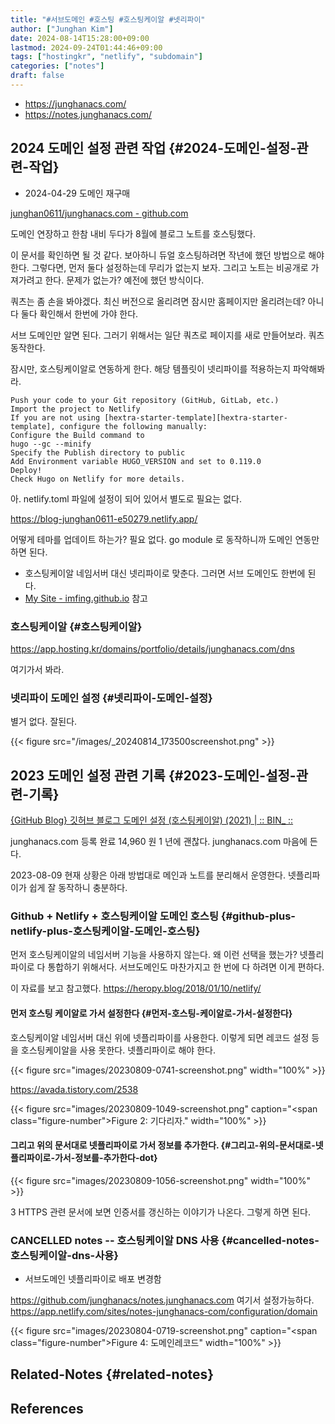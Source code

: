 ```yaml
---
title: "#서브도메인 #호스팅 #호스팅케이알 #넷리파이"
author: ["Junghan Kim"]
date: 2024-08-14T15:28:00+09:00
lastmod: 2024-09-24T01:44:46+09:00
tags: ["hostingkr", "netlify", "subdomain"]
categories: ["notes"]
draft: false
---
```


-   <https://junghanacs.com/>
-   <https://notes.junghanacs.com/>


## 2024 도메인 설정 관련 작업 {#2024-도메인-설정-관련-작업}



-   2024-04-29 도메인 재구매

[junghan0611/junghanacs.com - github.com](https://github.com/junghan0611/junghanacs.com)

도메인 연장하고 한참 내비 두다가 8월에 블로그 노트를 호스팅했다.

이 문서를 확인하면 될 것 같다. 보아하니 듀얼 호스팅하려면 작년에 했던 방법으로 해야 한다. 그렇다면, 먼저 둘다 설정하는데 무리가 없는지 보자. 그리고 노트는 비공개로 가져가려고 한다. 문제가 없는가? 예전에 했던 방식이다.

쿼츠는 좀 손을 봐야겠다. 최신 버전으로 올리려면 잠시만 홈페이지만 올리려는데? 아니다 둘다 확인해서 한번에 가야 한다.

서브 도메인만 알면 된다. 그러기 위해서는 일단 쿼츠로 페이지를 새로 만들어보라. 쿼츠 동작한다.

잠시만, 호스팅케이알로 연동하게 한다. 해당 템플릿이 넷리파이를 적용하는지 파악해봐라.

```text
Push your code to your Git repository (GitHub, GitLab, etc.)
Import the project to Netlify
If you are not using [hextra-starter-template][hextra-starter-template], configure the following manually:
Configure the Build command to
hugo --gc --minify
Specify the Publish directory to public
Add Environment variable HUGO_VERSION and set to 0.119.0
Deploy!
Check Hugo on Netlify for more details.
```

아. netlify.toml 파일에 설정이 되어 있어서 별도로 필요는 없다.

<https://blog-junghan0611-e50279.netlify.app/>

어떻게 테마를 업데이트 하는가? 필요 없다. go module 로 동작하니까 도메인 연동만 하면 된다.

-   호스팅케이알 네임서버 대신 넷리파이로 맞춘다. 그러면 서브 도메인도 한번에 된다.
-   [My Site - imfing.github.io](https://imfing.github.io/hextra-starter-template/) 참고


### 호스팅케이알 {#호스팅케이알}

<https://app.hosting.kr/domains/portfolio/details/junghanacs.com/dns>

여기가서 봐라.


### 넷리파이 도메인 설정 {#넷리파이-도메인-설정}

별거 없다. 잘된다.

{{< figure src="/images/_20240814_173500screenshot.png" >}}


## 2023 도메인 설정 관련 기록 {#2023-도메인-설정-관련-기록}



[{GitHub Blog} 깃허브 블로그 도메인 설정 (호스팅케이알) (2021) | :: BIN\_ ::](https://habijung.github.io/github%20blog/blog-custom-domain/)

junghanacs.com 등록 완료 14,960 원 1 년에 괜찮다. junghanacs.com 마음에 든다.

2023-08-09 현재 상황은 아래 방법대로 메인과 노트를 분리해서 운영한다. 넷플리파이가 쉽게 잘 동작하니 충분하다.


### Github + Netlify + 호스팅케이알 도메인 호스팅 {#github-plus-netlify-plus-호스팅케이알-도메인-호스팅}



먼저 호스팅케이알의 네임서버 기능을 사용하지 않는다. 왜 이런 선택을 했는가? 넷플리파이로 다 통합하기 위해서다. 서브도메인도 마찬가지고 한 번에 다 하려면 이게 편하다.

이 자료를 보고 참고했다. <https://heropy.blog/2018/01/10/netlify/>


#### 먼저 호스팅 케이알로 가서 설정한다 {#먼저-호스팅-케이알로-가서-설정한다}

호스팅케이알 네임서버 대신 위에 넷플리파이를 사용한다. 이렇게 되면 레코드 설정 등을 호스팅케이알을 사용 못한다. 넷플리파이로 해야 한다.

{{< figure src="images/20230809-0741-screenshot.png" width="100%" >}}

<https://avada.tistory.com/2538>

{{< figure src="images/20230809-1049-screenshot.png" caption="<span class=\"figure-number\">Figure 2: </span>기다리자." width="100%" >}}


#### 그리고 위의 문서대로 넷플리파이로 가서 정보를 추가한다. {#그리고-위의-문서대로-넷플리파이로-가서-정보를-추가한다-dot}

{{< figure src="images/20230809-1056-screenshot.png" width="100%" >}}

3 HTTPS 관련 문서에 보면 인증서를 갱신하는 이야기가 나온다. 그렇게 하면 된다.


### CANCELLED notes -- 호스팅케이알 DNS 사용 {#cancelled-notes-호스팅케이알-dns-사용}



-   서브도메인 넷플리파이로 배포 변경함

<https://github.com/junghanacs/notes.junghanacs.com> 여기서 설정가능하다. <https://app.netlify.com/sites/notes-junghanacs-com/configuration/domain>

{{< figure src="images/20230804-0719-screenshot.png" caption="<span class=\"figure-number\">Figure 4: </span>도메인레코드" width="100%" >}}


## Related-Notes {#related-notes}

## References

<style>.csl-entry{text-indent: -1.5em; margin-left: 1.5em;}</style><div class="csl-bib-body">
</div>
